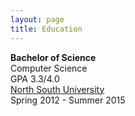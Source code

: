 ```yaml
---
layout: page
title: Education
---
```


**Bachelor of Science** <br />
Computer Science <br />
GPA 3.3/4.0 <br />
[North South University](http://www.northsouth.edu/) <br />
Spring 2012 - Summer 2015